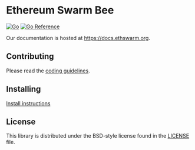 # Ethereum Swarm Bee

[![Go](https://github.com/penguintop/penguin/workflows/Go/badge.svg)](https://github.com/penguintop/penguin/actions)
[![Go Reference](https://pkg.go.dev/badge/github.com/ethersphere/bee.svg)](https://pkg.go.dev/github.com/ethersphere/bee)



Our documentation is hosted at https://docs.ethswarm.org.

## Contributing

Please read the [coding guidelines](CODING.md).

## Installing

[Install instructions](https://docs.ethswarm.org/docs/installation/quick-start)

## License

This library is distributed under the BSD-style license found in the [LICENSE](LICENSE) file.
